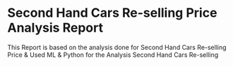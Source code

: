 # Second Hand Cars Re-selling Price Analysis Report
 This Report is based on the analysis done for Second Hand Cars Re-selling Price & Used ML & Python for the Analysis Second Hand Cars Re-selling
